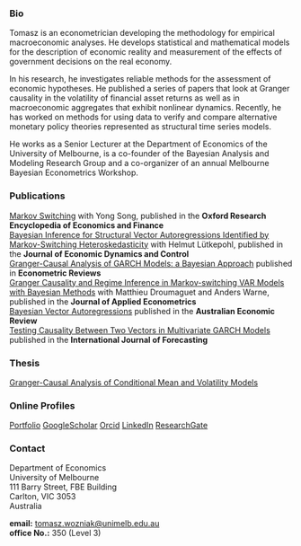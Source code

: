 ### Bio

Tomasz is an econometrician developing the methodology for empirical macroeconomic analyses. He develops statistical and mathematical models for the description of economic reality and measurement of the effects of government decisions on the real economy. 

In his research, he investigates reliable methods for the assessment of economic hypotheses. He published a series of papers that look at Granger causality in the volatility of financial asset returns as well as in macroeconomic aggregates that exhibit nonlinear dynamics. Recently, he has worked on methods for using data to verify and compare alternative monetary policy theories represented as structural time series models. 

He works as a Senior Lecturer at the Department of Economics of the University of Melbourne, is a co-founder of the Bayesian Analysis and Modeling Research Group and a co-organizer of an annual Melbourne Bayesian Econometrics Workshop.

### Publications

[Markov Switching](https://doi.org/10.1093/acrefore/9780190625979.013.174) with Yong Song, published in the **Oxford Research Encyclopedia of Economics and Finance**  
[Bayesian Inference for Structural Vector Autoregressions Identified by Markov-Switching Heteroskedasticity](https://doi.org/10.1016/j.jedc.2020.103862) with Helmut Lütkepohl, published in the **Journal of Economic Dynamics and Control**  
[Granger-Causal Analysis of GARCH Models: a Bayesian Approach](http://dx.doi.org/10.1080/07474938.2015.1092839) published in **Econometric Reviews**  
[Granger Causality and Regime Inference in Markov-switching VAR Models with Bayesian Methods](http://dx.doi.org/10.1002/jae.2531) with Matthieu Droumaguet and Anders Warne, published in the **Journal of Applied Econometrics**  
[Bayesian Vector Autoregressions](http://dx.doi.org/10.1111/1467-8462.12179) published in the **Australian Economic Review**  
[Testing Causality Between Two Vectors in Multivariate GARCH Models](https://doi.org/10.1016/j.ijforecast.2015.01.005) published in the **International Journal of Forecasting**  

### Thesis

[Granger-Causal Analysis of Conditional Mean and Volatility Models](http://cadmus.eui.eu/bitstream/handle/1814/25136/2012_Wozniak.pdf)

### Online Profiles

[Portfolio](bit.ly/tomaszwozniak) [GoogleScholar](http://scholar.google.com/citations?user=2uWpFrYAAAAJ&hl) [Orcid](http://orcid.org/0000-0003-2212-2378) [LinkedIn](https://www.linkedin.com/in/tomasz-wo%C5%BAniak-7b85361b1) [ResearchGate](http://www.researchgate.net/profile/Tomasz_Wozniak4) 

### Contact

Department of Economics  
University of Melbourne  
111 Barry Street, FBE Building  
Carlton, VIC 3053  
Australia

**email:** tomasz.wozniak@unimelb.edu.au  
**office No.:** 350 (Level 3)